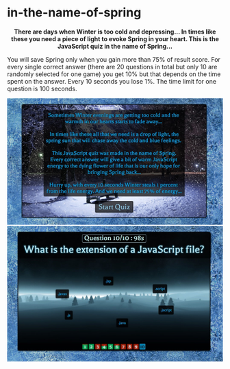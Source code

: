 # in-the-name-of-spring
<p align="center"><b>
There are days when Winter is too cold and depressing... 
In times like these you need a piece of light to evoke Spring in your heart. This is the JavaScript quiz in the name of Spring...
</b></p>

You will save Spring only when you gain more than 75% of result score. For every single correct answer (there are 20 questions in total but only 10 are randomly selected for one game) you get 10% but that depends on the time spent on the answer. Every 10 seconds you lose 1%. The time limit for one question is 100 seconds.

![Alt text](/screenshot_intro.jpg?raw=true "Optional Title")
![Alt text](/screenshot_question.jpg?raw=true "Optional Title")
